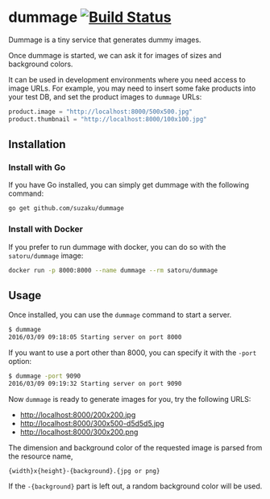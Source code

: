 # dummage [![Build Status](https://travis-ci.org/suzaku/dummage.svg?branch=master)](https://travis-ci.org/suzaku/dummage)

Dummage is a tiny service that generates dummy images. 

Once dummage is started, we can ask it for images of sizes and background colors.

It can be used in development environments where you need access to image URLs. For example, you may need to insert some fake products into your test DB, and set the product images to `dummage` URLs:

```python
product.image = "http://localhost:8000/500x500.jpg"
product.thumbnail = "http://localhost:8000/100x100.jpg"
```

## Installation

### Install with Go

If you have Go installed, you can simply get dummage with the following command:

```bash
go get github.com/suzaku/dummage
```

### Install with Docker

If you prefer to run dummage with docker, you can do so with the `satoru/dummage` image:

```bash
docker run -p 8000:8000 --name dummage --rm satoru/dummage
```

## Usage

Once installed, you can use the `dummage` command to start a server.

```bash
$ dummage
2016/03/09 09:18:05 Starting server on port 8000
```

If you want to use a port other than 8000, you can specify it with the `-port` option:

```bash
$ dummage -port 9090
2016/03/09 09:19:32 Starting server on port 9090
```

Now `dummage` is ready to generate images for you, try the following URLS:

* [http://localhost:8000/200x200.jpg](http://localhost:8000/200x200.jpg)
* [http://localhost:8000/300x500-d5d5d5.jpg](http://localhost:8000/300x500-d5d5d5.jpg)
* [http://localhost:8000/300x200.png](http://localhost:8000/300x200.png)

The dimension and background color of the requested image is parsed from the resource name,

`{width}x{height}-{background}.{jpg or png}`

If the `-{background}` part is left out, a random background color will be used.
